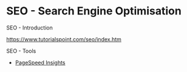 # SEO - Search Engine Optimisation

SEO - Introduction

https://www.tutorialspoint.com/seo/index.htm


SEO - Tools

* [PageSpeed Insights](https://pagespeed.web.dev/?utm_source=psi&utm_medium=redirect)